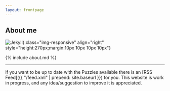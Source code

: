 ```yaml
---
layout: frontpage
---
```


## About me

![Jekyll](../../../../photos/profile.jpg){:class="img-responsive" align="right" style="height:270px;margin:10px 10px 10px 10px"}

{% include about.md %}


---

If you want to be up to date with the Puzzles available there is an [RSS Feed]({{ "/feed.xml" | prepend: site.baseurl }}) for you. This website is work in progress, and any idea/suggestion to improve it is appreciated.